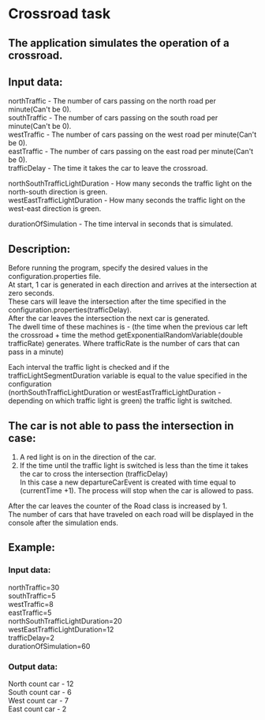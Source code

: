 # Crossroad task
## The application simulates the operation of a crossroad.

## Input data: 
northTraffic - The number of cars passing on the north road per minute(Can't be 0).  
southTraffic - The number of cars passing on the south road per minute(Can't be 0).  
westTraffic - The number of cars passing on the west road per minute(Can't be 0).  
eastTraffic - The number of cars passing on the east road per minute(Can't be 0).  
trafficDelay - The time it takes the car to leave the crossroad.  

northSouthTrafficLightDuration - How many seconds the traffic light on the north-south direction is green.  
westEastTrafficLightDuration - How many seconds the traffic light on the west-east direction is green.  

durationOfSimulation - The time interval in seconds that is simulated.  

## Description:
Before running the program, specify the desired values in the configuration.properties file.  
At start, 1 car is generated in each direction and arrives at the intersection at zero seconds.  
These cars will leave the intersection after the time specified in the configuration.properties(trafficDelay).  
After the car leaves the intersection the next car is generated.  
The dwell time of these machines is - (the time when the previous car left the crossroad + time the method getExponentialRandomVariable(double trafficRate) generates. Where trafficRate is the number of cars that can pass in a minute)  

Each interval the traffic light is checked and if the trafficLightSegmentDuration variable is equal to the value specified in the configuration   
(northSouthTrafficLightDuration or westEastTrafficLightDuration - depending on which traffic light is green) the traffic light is switched.  

## The car is not able to pass the intersection in case:
1) A red light is on in the direction of the car.  
2) If the time until the traffic light is switched is less than the time it takes the car to cross the intersection (trafficDelay)  
In this case a new departureCarEvent is created with time equal to (currentTime +1). The process will stop when the car is allowed to pass.  

After the car leaves the counter of the Road class is increased by 1.  
The number of cars that have traveled on each road will be displayed in the console after the simulation ends.  


## Example:

### Input data:   

northTraffic=30  
southTraffic=5  
westTraffic=8  
eastTraffic=5  
northSouthTrafficLightDuration=20  
westEastTrafficLightDuration=12  
trafficDelay=2  
durationOfSimulation=60  

### Output data:  
North count car - 12  
South count car - 6  
West count car - 7  
East count car - 2

